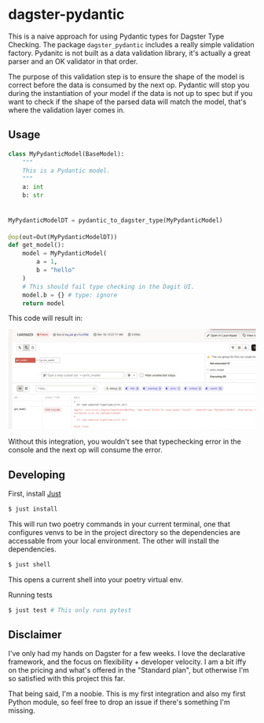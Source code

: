 # dagster-pydantic

This is a naive approach for using Pydantic types for Dagster Type Checking. The
package `dagster_pydantic` includes a really simple validation factory. Pydanitc
is not built as a data validation library, it's actually a great parser and an
OK validator in that order.

The purpose of this validation step is to ensure the shape of the model is
correct before the data is consumed by the next op. Pydantic will stop you
during the instantiation of your model if the data is not up to spec but if you
want to check if the shape of the parsed data will match the model, that's where
the validation layer comes in.

## Usage

```python
class MyPydanticModel(BaseModel):
    """
    This is a Pydantic model.
    """
    a: int
    b: str


MyPydanticModelDT = pydantic_to_dagster_type(MyPydanticModel)

@op(out=Out(MyPydanticModelDT))
def get_model():
    model = MyPydanticModel(
        a = 1,
        b = "hello"
    )
    # This should fail type checking in the Dagit UI.
    model.b = {} # type: ignore
    return model
```

This code will result in:

![A typechecking error in the dagit UI](./screenshot1.png)

Without this integration, you wouldn't see that typechecking error in the
console and the next op will consume the error.

## Developing

First, install [Just](https://github.com/casey/just)

```sh
$ just install
```

This will run two poetry commands in your current terminal, one that configures
venvs to be in the project directory so the dependencies are accessable from
your local environment. The other will install the dependencies.

```sh
$ just shell
```

This opens a current shell into your poetry virtual env.

Running tests

```sh
$ just test # This only runs pytest
```

## Disclaimer

I've only had my hands on Dagster for a few weeks. I love the declarative
framework, and the focus on flexibility + developer velocity. I am a bit iffy on
the pricing and what's offered in the "Standard plan", but otherwise I'm so
satisfied with this project this far.

That being said, I'm a noobie. This is my first integration and also my first
Python module, so feel free to drop an issue if there's something I'm missing.
